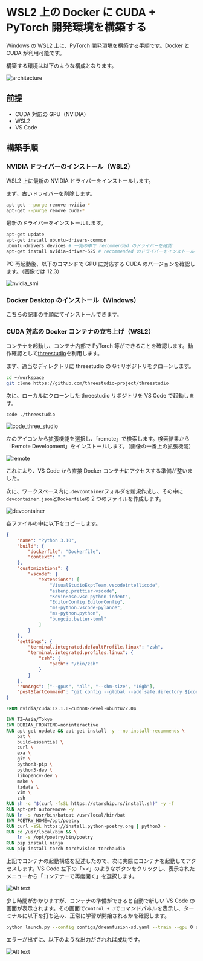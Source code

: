# WSL2 上の Docker に CUDA + PyTorch 開発環境を構築する

Windows の WSL2 上に、PyTorch 開発環境を構築する手順です。Docker と CUDA が利用可能です。

構築する環境は以下のような構成となります。

![architecture](./images/wsl_pytorch_arch.drawio.svg)

## 前提

-   CUDA 対応の GPU（NVIDIA）
-   WSL2
-   VS Code

## 構築手順

### NVIDIA ドライバーのインストール（WSL2）

WSL2 上に最新の NVIDIA ドライバーをインストールします。

まず、古いドライバーを削除します。

```bash
apt-get --purge remove nvidia-*
apt-get --purge remove cuda-*
```

最新のドライバーをインストールします。

```bash
apt-get update
apt-get install ubuntu-drivers-common
ubuntu-drivers devices # 一覧の中で recommended のドライバーを確認
apt-get install nvidia-driver-525 # recommended のドライバーをインストール
```

PC 再起動後、以下のコマンドで GPU に対応する CUDA のバージョンを確認します。（画像では 12.3）

![nvidia_smi](./images/nvidia_smi.png)

### Docker Desktop のインストール（Windows）

[こちらの記事](https://zenn.dev/ttani/articles/wsl2-docker-setup)の手順にてインストールできます。

### CUDA 対応の Docker コンテナの立ち上げ（WSL2）

コンテナを起動し、コンテナ内部で PyTorch 等ができることを確認します。動作確認として[threestudio](https://github.com/threestudio-project/threestudio)を利用します。

まず、適当なディレクトリに threestudio の Git リポジトリをクローンします。

```bash
cd ~/workspace
git clone https://github.com/threestudio-project/threestudio
```

次に、ローカルにクローンした threestudio リポジトリを VS Code で起動します。

```bash
code ./threestudio
```

![code_three_studio](./images/code_threestudio.png)

左のアイコンから拡張機能を選択し、「remote」で検索します。検索結果から「Remote Development」をインストールします。（画像の一番上の拡張機能）

![remote](./images/remote.png)

これにより、VS Code から直接 Docker コンテナにアクセスする準備が整いました。

次に、ワークスペース内に`.devcontainer`フォルダを新規作成し、その中に`devcontainer.json`と`Dockerfile`の 2 つのファイルを作成します。

![devcontainer](./images/devcontainer.png)

各ファイルの中に以下をコピーします。

```json title="devcontainer.json"
{
    "name": "Python 3.10",
    "build": {
        "dockerfile": "Dockerfile",
        "context": "."
    },
    "customizations": {
        "vscode": {
            "extensions": [
                "VisualStudioExptTeam.vscodeintellicode",
                "esbenp.prettier-vscode",
                "KevinRose.vsc-python-indent",
                "EditorConfig.EditorConfig",
                "ms-python.vscode-pylance",
                "ms-python.python",
                "bungcip.better-toml"
            ]
        }
    },
    "settings": {
        "terminal.integrated.defaultProfile.linux": "zsh",
        "terminal.integrated.profiles.linux": {
            "zsh": {
                "path": "/bin/zsh"
            }
        }
    },
    "runArgs": ["--gpus", "all", "--shm-size", "16gb"],
    "postStartCommand": "git config --global --add safe.directory ${containerWorkspaceFolder}"
}
```

```Dockerfile title="Dockerfile"
FROM nvidia/cuda:12.1.0-cudnn8-devel-ubuntu22.04

ENV TZ=Asia/Tokyo
ENV DEBIAN_FRONTEND=noninteractive
RUN apt-get update && apt-get install -y --no-install-recommends \
    bat \
    build-essential \
    curl \
    exa \
    git \
    python3-pip \
    python3-dev \
    libopencv-dev \
    make \
    tzdata \
    vim \
    zsh
RUN sh -c "$(curl -fsSL https://starship.rs/install.sh)" -y -f
RUN apt-get autoremove -y
RUN ln -s /usr/bin/batcat /usr/local/bin/bat
ENV POETRY_HOME=/opt/poetry
RUN curl -sSL https://install.python-poetry.org | python3 -
RUN cd /usr/local/bin && \
    ln -s /opt/poetry/bin/poetry
RUN pip install ninja
RUN pip install torch torchvision torchaudio
```

上記でコンテナの起動構成を記述したので、次に実際にコンテナを起動してアクセスします。VS Code 左下の「><」のようなボタンをクリックし、表示されたメニューから「コンテナーで再度開く」を選択します。

![Alt text](./images/up_container.png)

少し時間がかかりますが、コンテナの準備ができると自動で新しい VS Code の画面が表示されます。その画面で`control + J`でコマンドパネルを表示し、ターミナルに以下を打ち込み、正常に学習が開始されるかを確認します。

```bash
python launch.py --config configs/dreamfusion-sd.yaml --train --gpu 0 system.prompt_processor.prompt="a zoomed out DSLR photo of a baby bunny sitting on top of a stack of pancakes"
```

エラーが出ずに、以下のような出力がされれば成功です。

![Alt text](./images/check_run.png)
